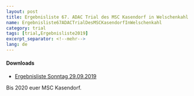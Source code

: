 ```yaml
---
layout: post
title: Ergebnisliste 67. ADAC Trial des MSC Kasendorf in Welschenkahl
name: Ergebnisliste67ADACTrialDesMSCKasendorfInWelschenkahl
category: trial
tags: [trial,Ergebnisliste2019]
excerpt_separator: <!--mehr-->
lang: de
---
```


#### Downloads

* [Ergebnisliste Sonntag 29.09.2019](https://github.com/msc-kasendorf/docker/raw/master/docs/download//20190929_Ergebnisliste_Welschenkahl.pdf)

<!--mehr-->

Bis 2020 euer MSC Kasendorf.
